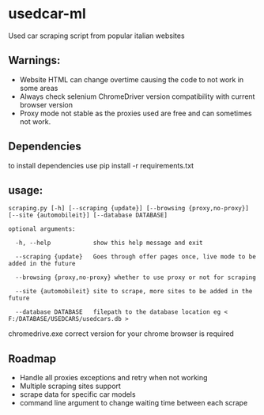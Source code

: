 # usedcar-ml
Used car scraping script from popular italian websites 
## Warnings:  
* Website HTML can change overtime causing the code to not work in some areas
* Always check selenium ChromeDriver version compatibility with current browser version
* Proxy mode not stable as the proxies used are free and can sometimes not work.

## Dependencies
to install dependencies use pip install -r requirements.txt

## usage: 
 ```
scraping.py [-h] [--scraping {update}] [--browsing {proxy,no-proxy}] [--site {automobileit}] [--database DATABASE]
 ```
```
optional arguments:  

  -h, --help            show this help message and exit  

  --scraping {update}   Goes through offer pages once, live mode to be added in the future  

  --browsing {proxy,no-proxy} whether to use proxy or not for scraping  

  --site {automobileit} site to scrape, more sites to be added in the future

  --database DATABASE   filepath to the database location eg < F:/DATABASE/USEDCARS/usedcars.db >
   ```

chromedrive.exe correct version for your chrome browser is required

## Roadmap
+ Handle all proxies exceptions and retry when not working
+ Multiple scraping sites support
+ scrape data for specific car models
+ command line argument to change waiting time between each scrape

                

